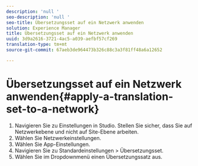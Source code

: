 ```yaml
---
description: 'null '
seo-description: 'null '
seo-title: Übersetzungsset auf ein Netzwerk anwenden
solution: Experience Manager
title: Übersetzungsset auf ein Netzwerk anwenden
uuid: 3d9a2616-3721-4ac5-a039-aefbf57cf269
translation-type: tm+mt
source-git-commit: 67aeb3de964473b326c88c3a3f81ff48a6a12652

---
```



# Übersetzungsset auf ein Netzwerk anwenden{#apply-a-translation-set-to-a-network}

1. Navigieren Sie zu Einstellungen in Studio. Stellen Sie sicher, dass Sie auf Netzwerkebene und nicht auf Site-Ebene arbeiten.
1. Wählen Sie Netzwerkeinstellungen.
1. Wählen Sie App-Einstellungen.
1. Navigieren Sie zu Standardeinstellungen &gt; Übersetzungsset.
1. Wählen Sie im Dropdownmenü einen Übersetzungssatz aus.

